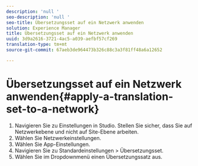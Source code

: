 ```yaml
---
description: 'null '
seo-description: 'null '
seo-title: Übersetzungsset auf ein Netzwerk anwenden
solution: Experience Manager
title: Übersetzungsset auf ein Netzwerk anwenden
uuid: 3d9a2616-3721-4ac5-a039-aefbf57cf269
translation-type: tm+mt
source-git-commit: 67aeb3de964473b326c88c3a3f81ff48a6a12652

---
```



# Übersetzungsset auf ein Netzwerk anwenden{#apply-a-translation-set-to-a-network}

1. Navigieren Sie zu Einstellungen in Studio. Stellen Sie sicher, dass Sie auf Netzwerkebene und nicht auf Site-Ebene arbeiten.
1. Wählen Sie Netzwerkeinstellungen.
1. Wählen Sie App-Einstellungen.
1. Navigieren Sie zu Standardeinstellungen &gt; Übersetzungsset.
1. Wählen Sie im Dropdownmenü einen Übersetzungssatz aus.

